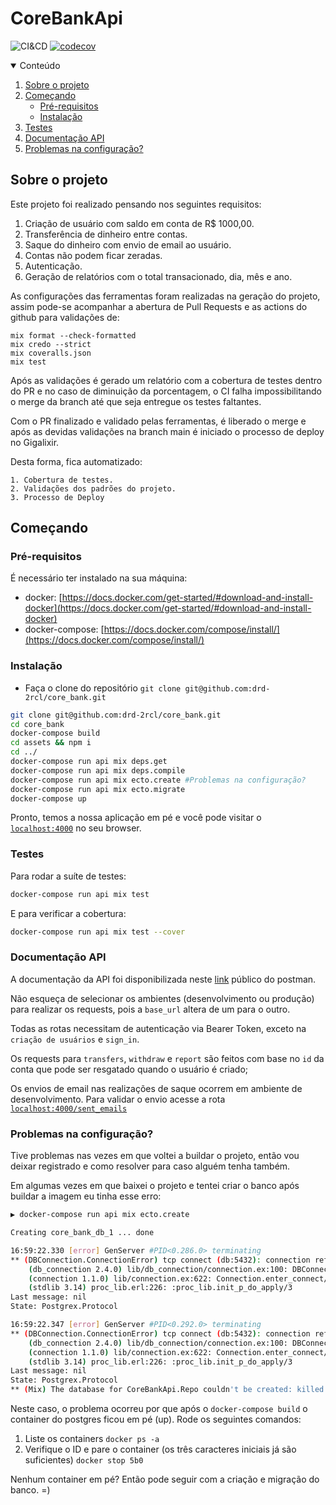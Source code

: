 # CoreBankApi

![CI&CD](https://github.com/drd-2rcl/core_bank/actions/workflows/elixir.yml/badge.svg)
[![codecov](https://codecov.io/gh/drd-2rcl/core_bank/branch/main/graph/badge.svg?token=NJFSOT6VYH)](https://codecov.io/gh/drd-2rcl/core_bank)

<details open="open">
  <summary>Conteúdo</summary>
  <ol>
    <li>
      <a href="#sobre-o-projeto">Sobre o projeto</a>
    </li>
    <li>
      <a href="#começando">Começando</a>
      <ul>
        <li><a href="#pré-requisitos">Pré-requisitos</a></li>
        <li><a href="#instalção">Instalação</a></li>
      </ul>
    </li>
    <li>
      <a href="#documentação-api">Testes</a>
    </li>
    <li>
      <a href="#documentação-api">Documentação API</a>
    </li>
    <li>
      <a href="#problemas-na-configuração">Problemas na configuração?</a>
    </li>
  </ol>
</details>

## Sobre o projeto

Este projeto foi realizado pensando nos seguintes requisitos:

1. Criação de usuário com saldo em conta de R$ 1000,00.
2. Transferência de dinheiro entre contas.
3. Saque do dinheiro com envio de email ao usuário.
4. Contas não podem ficar zeradas.
5. Autenticação.
6. Geração de relatórios com o total transacionado, dia, mês e ano.

As configurações das ferramentas foram realizadas na geração do projeto, assim pode-se acompanhar a abertura de Pull Requests e as actions do github para validações de:

```
mix format --check-formatted
mix credo --strict
mix coveralls.json
mix test
```

Após as validações é gerado um relatório com a cobertura de testes dentro do PR e no caso de diminuição da porcentagem, o CI falha impossibilitando o merge da branch até que seja entregue os testes faltantes.

Com o PR finalizado e validado pelas ferramentas, é liberado o merge e após as devidas validações na branch main é iniciado o processo de deploy no Gigalixir.

Desta forma, fica automatizado:

```
1. Cobertura de testes.
2. Validações dos padrões do projeto.
3. Processo de Deploy
```

## Começando

### Pré-requisitos

É necessário ter instalado na sua máquina:

- docker: [https://docs.docker.com/get-started/#download-and-install-docker](https://docs.docker.com/get-started/#download-and-install-docker)
- docker-compose: [https://docs.docker.com/compose/install/](https://docs.docker.com/compose/install/)

### Instalação

- Faça o clone do repositório `git clone git@github.com:drd-2rcl/core_bank.git`

```bash
git clone git@github.com:drd-2rcl/core_bank.git
cd core_bank
docker-compose build
cd assets && npm i
cd ../
docker-compose run api mix deps.get
docker-compose run api mix deps.compile
docker-compose run api mix ecto.create #Problemas na configuração?
docker-compose run api mix ecto.migrate
docker-compose up
```

Pronto, temos a nossa aplicação em pé e você pode visitar o [`localhost:4000`](http://localhost:4000) no seu browser.

### Testes

Para rodar a suíte de testes:

```bash
docker-compose run api mix test
```

E para verificar a cobertura:

```bash
docker-compose run api mix test --cover
```

### Documentação API

A documentação da API foi disponibilizada neste [link](https://documenter.getpostman.com/view/5077223/Tzsikixr) público do postman.

Não esqueça de selecionar os ambientes (desenvolvimento ou produção) para realizar os requests, pois a `base_url` altera de um para o outro.

Todas as rotas necessitam de autenticação via Bearer Token, exceto na `criação de usuários` e `sign_in`.

Os requests para `transfers`, `withdraw` e `report` são feitos com base no `id` da conta que pode ser resgatado quando o usuário é criado;

Os envios de email nas realizações de saque ocorrem em ambiente de desenvolvimento. Para validar o envio acesse a rota [`localhost:4000/sent_emails`](http://localhost:4000/sent_emails)

### Problemas na configuração?

Tive problemas nas vezes em que voltei a buildar o projeto, então vou deixar registrado e como resolver para caso alguém tenha também.

Em algumas vezes em que baixei o projeto e tentei criar o banco após buildar a imagem eu tinha esse erro:

```bash
▶ docker-compose run api mix ecto.create

Creating core_bank_db_1 ... done

16:59:22.330 [error] GenServer #PID<0.286.0> terminating
** (DBConnection.ConnectionError) tcp connect (db:5432): connection refused - :econnrefused
    (db_connection 2.4.0) lib/db_connection/connection.ex:100: DBConnection.Connection.connect/2
    (connection 1.1.0) lib/connection.ex:622: Connection.enter_connect/5
    (stdlib 3.14) proc_lib.erl:226: :proc_lib.init_p_do_apply/3
Last message: nil
State: Postgrex.Protocol

16:59:22.347 [error] GenServer #PID<0.292.0> terminating
** (DBConnection.ConnectionError) tcp connect (db:5432): connection refused - :econnrefused
    (db_connection 2.4.0) lib/db_connection/connection.ex:100: DBConnection.Connection.connect/2
    (connection 1.1.0) lib/connection.ex:622: Connection.enter_connect/5
    (stdlib 3.14) proc_lib.erl:226: :proc_lib.init_p_do_apply/3
Last message: nil
State: Postgrex.Protocol
** (Mix) The database for CoreBankApi.Repo couldn't be created: killed
```

Neste caso, o problema ocorreu por que após o `docker-compose build` o container do postgres ficou em pé (up). Rode os seguintes comandos:

1. Liste os containers `docker ps -a`
2. Verifique o ID e pare o container (os três caracteres iniciais já são suficientes) `docker stop 5b0`

Nenhum container em pé? Então pode seguir com a criação e migração do banco. =)

